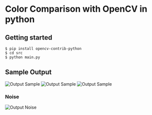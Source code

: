 # Color Comparison with OpenCV in python

## Getting started

```
$ pip install opencv-contrib-python
$ cd src
$ python main.py
```

## Sample Output
![Output Sample](https://i.ibb.co/kx0vBWX/output-tshirt-sample-2.png)
![Output Sample](https://i.ibb.co/qg1K4wF/output-tshirt-sample-1.png)
![Output Sample](https://i.ibb.co/8zpVbZM/output-sample.png)

### Noise
![Output Noise](https://i.ibb.co/4jXSnzN/output-noise.png)